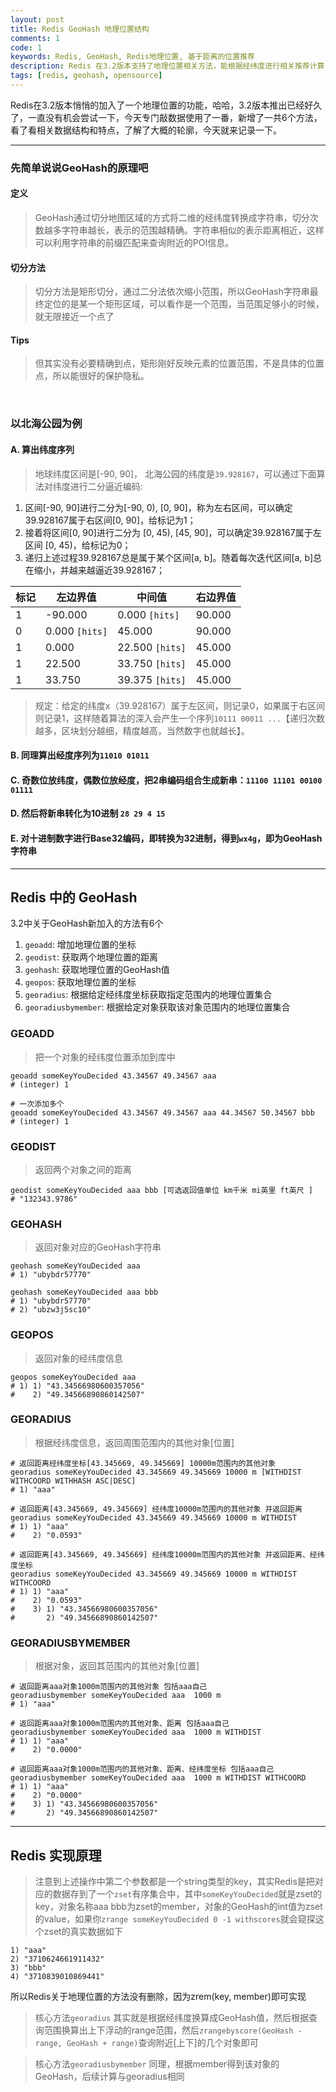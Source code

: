 ```yaml
---
layout: post
title: Redis GeoHash 地理位置结构
comments: 1
code: 1
keywords: Redis, GeoHash, Redis地理位置, 基于距离的位置推荐
description: Redis 在3.2版本支持了地理位置相关方法，能根据经纬度进行相关推荐计算，找到附近推荐数据
tags: [redis, geohash, opensource]
---
```


Redis在3.2版本悄悄的加入了一个地理位置的功能，哈哈，3.2版本推出已经好久了，一直没有机会尝试一下，今天专门敲数据使用了一番，新增了一共6个方法，看了看相关数据结构和特点，了解了大概的轮廓，今天就来记录一下。

----

### 先简单说说GeoHash的原理吧

#### 定义
>GeoHash通过切分地图区域的方式将二维的经纬度转换成字符串，切分次数越多字符串越长，表示的范围越精确。字符串相似的表示距离相近，这样可以利用字符串的前缀匹配来查询附近的POI信息。

#### 切分方法
>切分方法是矩形切分，通过二分法依次缩小范围，所以GeoHash字符串最终定位的是某一个矩形区域，可以看作是一个范围，当范围足够小的时候，就无限接近一个点了

#### Tips
>但其实没有必要精确到点，矩形刚好反映元素的位置范围，不是具体的位置点，所以能很好的保护隐私。

<br>

### 以北海公园为例

#### A. 算出纬度序列

>地球纬度区间是[-90, 90]， 北海公园的纬度是`39.928167`，可以通过下面算法对纬度进行二分逼近编码:

1. 区间[-90, 90]进行二分为[-90, 0), [0, 90]，称为左右区间，可以确定39.928167属于右区间[0, 90]，给标记为1；
2. 接着将区间[0, 90]进行二分为 [0, 45), [45, 90]，可以确定39.928167属于左区间 [0, 45)，给标记为0；
3. 递归上述过程39.928167总是属于某个区间[a, b]。随着每次迭代区间[a, b]总在缩小，并越来越逼近39.928167；


| 标记 | 左边界值 | 中间值 | 右边界值 |
| ------| ------ | ------ | ------ |
| 1 | -90.000 | 0.000 `[hits]` | 90.000 |
| 0 | 0.000 `[hits]` | 45.000 | 90.000 |
| 1 | 0.000 | 22.500 `[hits]` | 45.000 |
| 1 | 22.500 | 33.750 `[hits]` | 45.000 |
| 1 | 33.750 | 39.375 `[hits]` | 45.000 |

>规定：给定的纬度x（39.928167）属于左区间，则记录0，如果属于右区间则记录1，这样随着算法的深入会产生一个序列`10111 00011 ...`【递归次数越多，区块划分越细，精度越高，当然数字也就越长】。

#### B. 同理算出经度序列为`11010 01011`

#### C. 奇数位放纬度，偶数位放经度，把2串编码组合生成新串：`11100 11101 00100 01111`

#### D. 然后将新串转化为10进制 `28 29 4 15`

#### E. 对十进制数字进行Base32编码，即转换为32进制，得到`wx4g`，即为GeoHash字符串

----

## Redis 中的 GeoHash

3.2中关于GeoHash新加入的方法有6个

1. `geoadd`: 增加地理位置的坐标
2. `geodist`: 获取两个地理位置的距离
3. `geohash`: 获取地理位置的GeoHash值
4. `geopos`: 获取地理位置的坐标
5. `georadius`: 根据给定经纬度坐标获取指定范围内的地理位置集合
6. `georadiusbymember`: 根据给定对象获取该对象范围内的地理位置集合

### GEOADD

> 把一个对象的经纬度位置添加到库中

```shell
geoadd someKeyYouDecided 43.34567 49.34567 aaa
# (integer) 1

# 一次添加多个
geoadd someKeyYouDecided 43.34567 49.34567 aaa 44.34567 50.34567 bbb
# (integer) 1
```

### GEODIST

> 返回两个对象之间的距离

```shell
geodist someKeyYouDecided aaa bbb [可选返回值单位 km千米 mi英里 ft英尺 ]
# "132343.9786"
```

### GEOHASH

> 返回对象对应的GeoHash字符串

```shell
geohash someKeyYouDecided aaa
# 1) "ubybdr57770"

geohash someKeyYouDecided aaa bbb
# 1) "ubybdr57770"
# 2) "ubzw3j5sc10"
```

### GEOPOS

> 返回对象的经纬度信息

```shell
geopos someKeyYouDecided aaa
# 1) 1) "43.34566980600357056"
#    2) "49.34566890860142507"
```

### GEORADIUS

> 根据经纬度信息，返回周围范围内的其他对象[位置]

```shell
# 返回距离经纬度坐标[43.345669, 49.345669] 10000m范围内的其他对象
georadius someKeyYouDecided 43.345669 49.345669 10000 m [WITHDIST WITHCOORD WITHHASH ASC|DESC]
# 1) "aaa"

# 返回距离[43.345669, 49.345669] 经纬度10000m范围内的其他对象 并返回距离
georadius someKeyYouDecided 43.345669 49.345669 10000 m WITHDIST
# 1) 1) "aaa"
#    2) "0.0593"

# 返回距离[43.345669, 49.345669] 经纬度10000m范围内的其他对象 并返回距离、经纬度坐标
georadius someKeyYouDecided 43.345669 49.345669 10000 m WITHDIST WITHCOORD
# 1) 1) "aaa"
#    2) "0.0593"
#    3) 1) "43.34566980600357056"
#       2) "49.34566890860142507"
```

### GEORADIUSBYMEMBER

> 根据对象，返回其范围内的其他对象[位置]

```shell
# 返回距离aaa对象1000m范围内的其他对象 包括aaa自己
georadiusbymember someKeyYouDecided aaa  1000 m
# 1) "aaa"

# 返回距离aaa对象1000m范围内的其他对象、距离 包括aaa自己
georadiusbymember someKeyYouDecided aaa  1000 m WITHDIST
# 1) 1) "aaa"
#    2) "0.0000"

# 返回距离aaa对象1000m范围内的其他对象、距离、经纬度坐标 包括aaa自己
georadiusbymember someKeyYouDecided aaa  1000 m WITHDIST WITHCOORD
# 1) 1) "aaa"
#    2) "0.0000"
#    3) 1) "43.34566980600357056"
#       2) "49.34566890860142507"
```

-----

## Redis 实现原理

>注意到上述操作中第二个参数都是一个string类型的key，其实Redis是把对应的数据存到了一个`zset`有序集合中，其中`someKeyYouDecided`就是zset的key，对象名称aaa bbb为zset的member，对象的GeoHash的int值为zset的value，如果你`zrange someKeyYouDecided 0 -1 withscores`就会窥探这个zset的真实数据如下

```shell_session
1) "aaa"
2) "3710624661911432"
3) "bbb"
4) "3710839010869441"
```

所以Redis关于地理位置的方法没有删除，因为zrem(key, member)即可实现

>核心方法`georadius` 其实就是根据经纬度换算成GeoHash值，然后根据查询范围换算出上下浮动的range范围，然后`zrangebyscore(GeoHash - range, GeoHash + range)`查询附近[上下]的几个对象即可

>核心方法`georadiusbymember` 同理，根据member得到该对象的GeoHash，后续计算与georadius相同





